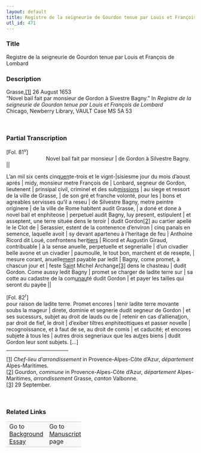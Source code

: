 ```yaml
---  
layout: default  
title: Registre de la seigneurie de Gourdon tenue par Louis et François de Lombard  
utl_id: 471
---
```


### Title

Registre de la seigneurie de Gourdon tenue par Louis et François de Lombard

### Description

<p>Grasse,<a href="#_ftn1" name="_ftnref1" title="" id="_ftnref1">[1]</a> 26 August 1653<br />
“Novel bail fait par monsieur de Gordon à Sivestre Bagny.” In <em>Registre de la seigneurie de Gourdon tenue par Louis et François de Lombard</em><br />
Chicago, Newberry Library, VAULT Case MS 5A 53</p>
<p> </p>


### Partial Transcription

<p>[Fol. 81<sup>v</sup>]<br />
                           Novel bail fait par monsieur | de Gordon à Silvestre Bagny. ||</p>
<p>L’an mil six cents cinq<u>uen</u>te-trois et le vignt-|sisiesme jour du mois d’aoust aprés | midy, monsieur metre François de | Lonbard, segneur de Gordon, lieutenent | prinsipal civil, criminel et des sub<u>missions</u> | au siege et ressort de la ville de Grasse, | de son gré et franche volonté, pour les | bons et agreables servisses qu’il a reseu | de Silvestre Bagny, metre peintre originere | de la ville de Rome habitent audit Grasse, | a doné et done à novel bail et enphiteose | perpetuel audit Bagny, luy present, estipulent | et asseptent, une terre située dens le teroir | dudit Gordon<a href="#_ftn2" name="_ftnref2" title="" id="_ftnref2">[2]</a> au cartier apellé le le Clot de | Serassier, estent de la contenence d’environ | cinq panals en semence, laquelle avoit | sy devant aparteneu à l’heritage de feu | Anthoine Ricord dit Loué, confrontens heri<u>tiers</u> | Ricord et Augustin Giraud, contribuable | à la sense anuelle, perpetuelle et segnerialle | d’un civadier belle avone et un civadier | paumoulle, le tout bon, marchent et de resepte, | mesure corant, anuelle<u>men</u>t payable par ledit | Bagny, come promet, à chascun jour et | feste S<u>ain</u>t Michel Archange<a href="#_ftn3" name="_ftnref3" title="" id="_ftnref3">[3]</a> dens le chasteau | dudit Gordon. Come aussy ledit Bagny | promet se charger de ladite terre sur | sa cotte au cadastre de la com<u>unau</u>té dudit Gordon | et payer les tailles qui seront du payée ||</p>
<p>[Fol. 82<sup>r</sup>]<br />
pour raison de ladite terre. Promet encores | tenir ladite terre movante soubs la mageur | direte, dominie et segnerie dudit segneur de Gordon | et ses sucessurs, subjet au droit de lauds ou de | retenir en cas d’alliena<u>ti</u>on, par droit de fief, le droit | d’exiber tiltres enphiteottiques et passer novelle | recognoissance, et à faut de se, au droit de comis | et caducité; et encores subjete à tous les | autres drois segneriaux que les au<u>tr</u>es biens | dudit Gordon leur sont subjets. […]</p>
<div>
<hr align="left" size="1" width="33%" /><div id="ftn1"><a href="#_ftnref1" name="_ftn1" title="" id="_ftn1">[1]</a> <em>C</em><em>hef-lieu d’arrondissement</em> in Provence-Alpes-Côte d’Azur,<em> département</em> Alpes-Maritimes.</div>
<div id="ftn2"><a href="#_ftnref2" name="_ftn2" title="" id="_ftn2">[2]</a> Gourdon, <em>commune </em>in Provence-Alpes-Côte d’Azur, <em>département</em> Alpes-Maritimes, <em>arrondissement </em>Grasse, <em>canton</em> Valbonne.</div>
<div id="ftn3"><a href="#_ftnref3" name="_ftn3" title="" id="_ftn3">[3]</a> 29 September.
<p> </p>
</div>
</div>


### Related Links

<table border="0.5" cellpadding="1" cellspacing="1" style="width: 200px; background-color:#F8F8F8;">
    <tbody style="border-color:#ccc">
        <tr style="border-color:#ccc">
            <td>Go to <a href="https://centerfordigitalhumanities.github.io/Newberry-French-paleography/essay/471" target="_blank">Background Essay</a></td>
            <td>Go to <a href="https://centerfordigitalhumanities.github.io/Newberry-French-paleography/www/record.html?id=471" target="_blank">Manuscript</a> page</td>
        </tr>
    </tbody>
</table>
